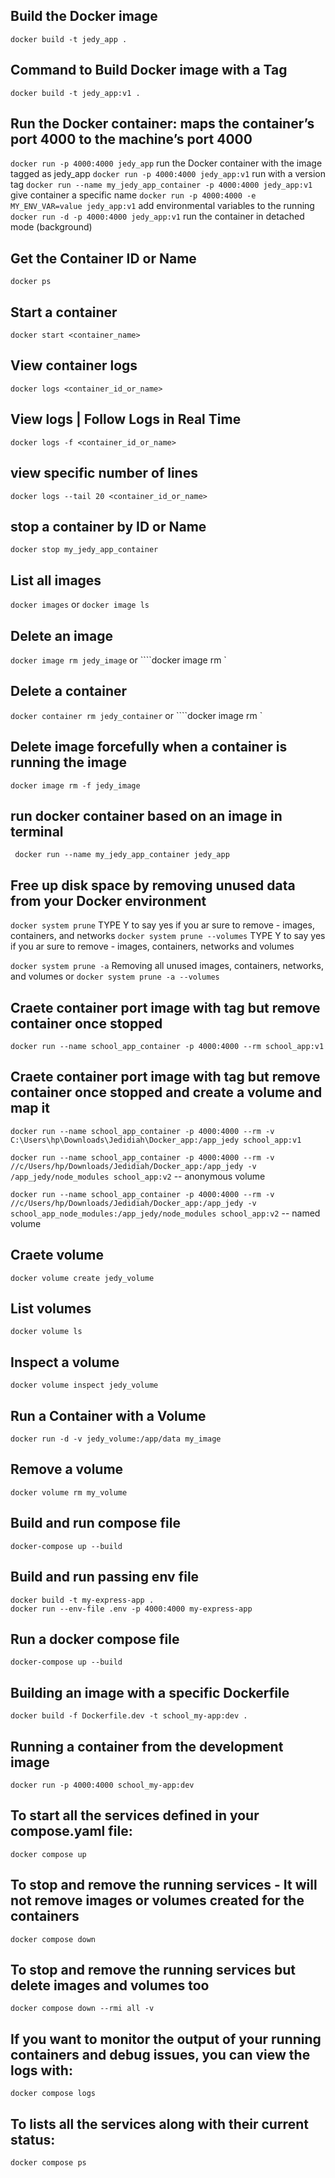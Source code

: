 ## Build the Docker image

`docker build -t jedy_app .`

## Command to Build Docker image with a Tag

`docker build -t jedy_app:v1 .`

## Run the Docker container: maps the container’s port 4000 to the machine’s port 4000

`docker run -p 4000:4000 jedy_app` run the Docker container with the image tagged as jedy_app
`docker run -p 4000:4000 jedy_app:v1` run with a version tag
`docker run --name my_jedy_app_container -p 4000:4000 jedy_app:v1` give container a specific name
`docker run -p 4000:4000 -e MY_ENV_VAR=value jedy_app:v1` add environmental variables to the running
`docker run -d -p 4000:4000 jedy_app:v1` run the container in detached mode (background)

## Get the Container ID or Name

`docker ps`

## Start a container

`docker start <container_name>`

## View container logs

`docker logs <container_id_or_name>`

## View logs | Follow Logs in Real Time

`docker logs -f <container_id_or_name>`

## view specific number of lines

`docker logs --tail 20 <container_id_or_name>`

## stop a container by ID or Name

`docker stop my_jedy_app_container`

## List all images

`docker images` or `docker image ls`

## Delete an image

`docker image rm jedy_image` or ````docker image rm <image id>`

## Delete a container

`docker container rm jedy_container` or ````docker image rm <container id>`

## Delete image forcefully when a container is running the image

`docker image rm -f jedy_image`

## run docker container based on an image in terminal

` docker run --name my_jedy_app_container jedy_app`

## Free up disk space by removing unused data from your Docker environment

`docker system prune` TYPE Y to say yes if you ar sure to remove - images, containers, and networks
`docker system prune --volumes` TYPE Y to say yes if you ar sure to remove - images, containers, networks and volumes

`docker system prune -a` Removing all unused images, containers, networks, and volumes or `docker system prune -a --volumes`

## Craete container port image with tag but remove container once stopped

`docker run --name school_app_container -p 4000:4000 --rm school_app:v1`

## Craete container port image with tag but remove container once stopped and create a volume and map it

`docker run --name school_app_container -p 4000:4000 --rm -v C:\Users\hp\Downloads\Jedidiah\Docker_app:/app_jedy school_app:v1`

`docker run --name school_app_container -p 4000:4000 --rm -v //c/Users/hp/Downloads/Jedidiah/Docker_app:/app_jedy -v /app_jedy/node_modules school_app:v2` -- anonymous volume

`docker run --name school_app_container -p 4000:4000 --rm -v //c/Users/hp/Downloads/Jedidiah/Docker_app:/app_jedy -v school_app_node_modules:/app_jedy/node_modules school_app:v2` -- named volume

## Craete volume

`docker volume create jedy_volume`

## List volumes

`docker volume ls`

## Inspect a volume

`docker volume inspect jedy_volume`

## Run a Container with a Volume

`docker run -d -v jedy_volume:/app/data my_image`

## Remove a volume

`docker volume rm my_volume`

## Build and run compose file

`docker-compose up --build`

## Build and run passing env file

```
docker build -t my-express-app .
docker run --env-file .env -p 4000:4000 my-express-app
```

## Run a docker compose file

`docker-compose up --build`

## Building an image with a specific Dockerfile

`docker build -f Dockerfile.dev -t school_my-app:dev .`

## Running a container from the development image

`docker run -p 4000:4000 school_my-app:dev`

## To start all the services defined in your compose.yaml file:

`docker compose up`

## To stop and remove the running services - It will not remove images or volumes created for the containers

`docker compose down`

## To stop and remove the running services but delete images and volumes too

`docker compose down --rmi all -v`

## If you want to monitor the output of your running containers and debug issues, you can view the logs with:

`docker compose logs`

## To lists all the services along with their current status:

`docker compose ps`
